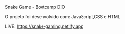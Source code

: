 Snake Game - Bootcamp DIO

O projeto foi desenvolvido com: JavaScript,CSS e HTML

LIVE: https://snake-gaming.netlify.app
